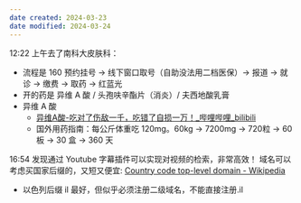 ```yaml
---
date created: 2024-03-23
date modified: 2024-03-24
---
```

12:22
上午去了南科大皮肤科：
+ 流程是 160 预约挂号 → 线下窗口取号（自助没法用二档医保）→ 报道 → 就诊 → 缴费 → 取药 → 红蓝光
+ 开的药是 异维 A 酸 / 头孢呋辛酯片（消炎）/ 夫西地酸乳膏
+ 异维 A 酸
	+ [异维A酸-吃对了伤敌一千，吃错了自损一万！_哔哩哔哩_bilibili](https://www.bilibili.com/video/BV1PK42117j1/?spm_id_from=333.337.search-card.all.click&vd_source=738a03cd7c8635f8c51ee2b80d48c182)
	+ 国外用药指南：每公斤体重吃 120mg。60kg → 7200mg → 720粒 → 60 板 → 30 盒 → 360 天

16:54
发现通过 Youtube 字幕插件可以实现对视频的检索，非常高效！
域名可以考虑买国家后缀的，又短又便宜: [Country code top-level domain - Wikipedia](https://en.wikipedia.org/wiki/Country_code_top-level_domain)
+ 以色列后缀 il 最好，但似乎必须注册二级域名，不能直接注册.il
